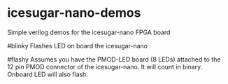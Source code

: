 # icesugar-nano-demos
Simple verilog demos for the icesugar-nano FPGA board

#blinky
Flashes LED on board the icesugar-nano

#flashy
Assumes you have the PMOD-LED board (8 LEDs) attached to the 12 pin PMOD connector of the icesugar-nano. It will count in binary. Onboard LED will also flash.

